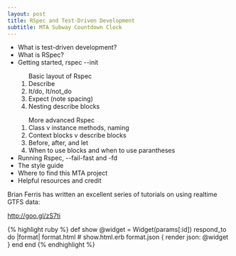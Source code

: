 ```yaml
---
layout: post
title: RSpec and Test-Driven Development
subtitle: MTA Subway Countdown Clock
---
```


<ul>
  <li>What is test-driven development?</li>
  <li>What is RSpec?</li>
  <li>Getting started, rspec --init</li>
  <ol>Basic layout of Rspec
    <li>Describe</li>
    <li>It/do, It/not_do</li>
    <li>Expect (note spacing)</li>
    <li>Nesting describe blocks</li>
  </ol>
  <ol>More advanced Rspec
    <li>Class v instance methods, naming</li>
    <li>Context blocks v describe blocks</li>
    <li>Before, after, and let</li>
    <li>When to use blocks and when to use parantheses</li>
  </ol>
  <li>Running Rspec, --fail-fast and -fd</li>
  <li>The style guide</li>
  <li>Where to find this MTA project</li>
  <li>Helpful resources and credit</li>
</ul>






Brian Ferris has written an excellent series of tutorials on using realtime GTFS data:

http://goo.gl/zS7ti


{% highlight ruby %}
def show
  @widget = Widget(params[:id])
  respond_to do |format|
    format.html # show.html.erb
    format.json { render json: @widget }
  end
end
{% endhighlight %}


